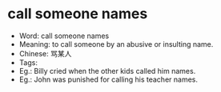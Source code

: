 # call someone names

- Word: call someone names
- Meaning: to call someone by an abusive or insulting name.
- Chinese: 骂某人
- Tags: 
- Eg.: Billy cried when the other kids called him names.
- Eg.: John was punished for calling his teacher names.
